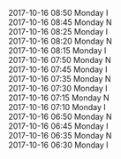 2017-10-16 08:50 Monday  I  
2017-10-16 08:45 Monday  N  
2017-10-16 08:25 Monday  I  
2017-10-16 08:20 Monday  N  
2017-10-16 08:15 Monday  I  
2017-10-16 07:50 Monday  N  
2017-10-16 07:45 Monday  I  
2017-10-16 07:35 Monday  N  
2017-10-16 07:30 Monday  I  
2017-10-16 07:15 Monday  N  
2017-10-16 07:10 Monday  I  
2017-10-16 06:50 Monday  N  
2017-10-16 06:45 Monday  I  
2017-10-16 06:35 Monday  N  
2017-10-16 06:30 Monday  I  
